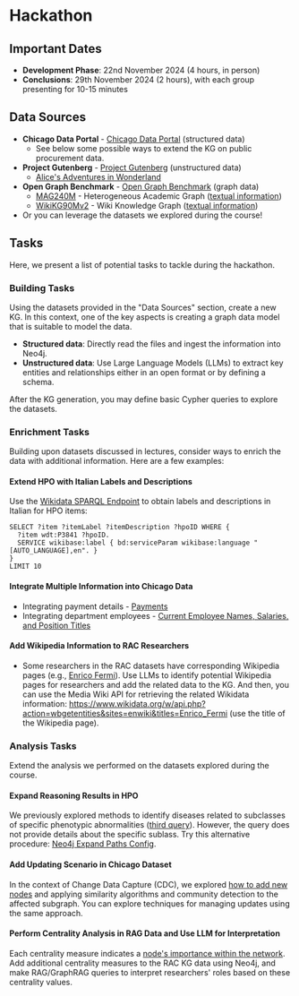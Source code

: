 # Hackathon

## Important Dates
* **Development Phase**: 22nd November 2024 (4 hours, in person)
* **Conclusions**: 29th November 2024 (2 hours), with each group presenting for 10-15 minutes

## Data Sources
* **Chicago Data Portal** - [Chicago Data Portal](https://data.cityofchicago.org/) (structured data)
    * See below some possible ways to extend the KG on public procurement data.
* **Project Gutenberg** - [Project Gutenberg](https://www.gutenberg.org/) (unstructured data)
    * [Alice's Adventures in Wonderland](https://www.gutenberg.org/cache/epub/11/pg11-images.html)
* **Open Graph Benchmark** - [Open Graph Benchmark](https://ogb.stanford.edu/) (graph data)
    * [MAG240M](https://ogb.stanford.edu/docs/lsc/mag240m/) - Heterogeneous Academic Graph ([textual information](http://snap.stanford.edu/ogb/data/lsc/mapping/mag240m_mapping.zip))
    * [WikiKG90Mv2](https://ogb.stanford.edu/docs/lsc/wikikg90mv2/) - Wiki Knowledge Graph ([textual information](http://snap.stanford.edu/ogb/data/lsc/mapping/wikikg90mv2_mapping.zip))
* Or you can leverage the datasets we explored during the course!

## Tasks
Here, we present a list of potential tasks to tackle during the hackathon.

### Building Tasks
Using the datasets provided in the "Data Sources" section, create a new KG. In this context, one of the key aspects is creating a graph data model that is suitable to model the data.

- **Structured data**: Directly read the files and ingest the information into Neo4j.
- **Unstructured data**: Use Large Language Models (LLMs) to extract key entities and relationships either in an open format or by defining a schema.
  
After the KG generation, you may define basic Cypher queries to explore the datasets.

### Enrichment Tasks
Building upon datasets discussed in lectures, consider ways to enrich the data with additional information. Here are a few examples:

#### Extend HPO with Italian Labels and Descriptions
Use the [Wikidata SPARQL Endpoint](https://query.wikidata.org/) to obtain labels and descriptions in Italian for HPO items:

```sparql
SELECT ?item ?itemLabel ?itemDescription ?hpoID WHERE {
  ?item wdt:P3841 ?hpoID.
  SERVICE wikibase:label { bd:serviceParam wikibase:language "[AUTO_LANGUAGE],en". }
}
LIMIT 10
```

#### Integrate Multiple Information into Chicago Data
* Integrating payment details - [Payments](https://data.cityofchicago.org/Administration-Finance/Payments/s4vu-giwb/about_data)
* Integrating department employees - [Current Employee Names, Salaries, and Position Titles](https://data.cityofchicago.org/Administration-Finance/Current-Employee-Names-Salaries-and-Position-Title/xzkq-xp2w/about_data)

#### Add Wikipedia Information to RAC Researchers
* Some researchers in the RAC datasets have corresponding Wikipedia pages (e.g., [Enrico Fermi](https://en.wikipedia.org/wiki/Enrico_Fermi)). Use LLMs to identify potential Wikipedia pages for researchers and add the related data to the KG. And then, you can use the Media Wiki API for retrieving the related Wikidata information: https://www.wikidata.org/w/api.php?action=wbgetentities&sites=enwiki&titles=Enrico_Fermi (use the title of the Wikipedia page).

### Analysis Tasks
Extend the analysis we performed on the datasets explored during the course.

#### Expand Reasoning Results in HPO
We previously explored methods to identify diseases related to subclasses of specific phenotypic abnormalities ([third query](https://github.com/giuseppefutia/bitbang-kg/tree/master/md02#analysis)). However, the query does not provide details about the specific sublass. Try this alternative procedure: [Neo4j Expand Paths Config](https://neo4j.com/labs/apoc/4.3/graph-querying/expand-paths-config/).

#### Add Updating Scenario in Chicago Dataset
In the context of Change Data Capture (CDC), we explored [how to add new nodes](https://github.com/giuseppefutia/bitbang-kg/blob/master/md03/importer/batch_new_node_simulation.py) and applying similarity algorithms and community detection to the affected subgraph. You can explore techniques for managing updates using the same approach.

#### Perform Centrality Analysis in RAG Data and Use LLM for Interpretation
Each centrality measure indicates a [node's importance within the network](https://github.com/giuseppefutia/bitbang-kg/blob/master/md04/importer/import_rac_gds.py). Add additional centrality measures to the RAC KG data using Neo4j, and make RAG/GraphRAG queries to interpret researchers' roles based on these centrality values.
